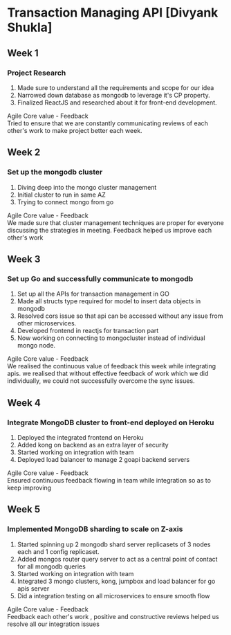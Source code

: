 # Transaction Managing API [Divyank Shukla]

## Week 1

### Project Research
1. Made sure to understand all the requirements and scope for our idea 
2. Narrowed down database as mongodb to leverage it's CP property.
3. Finalized ReactJS and researched about it for front-end development.

Agile Core value - Feedback <br>
Tried to ensure that we are constantly communicating reviews of each other's work to make project better each week.

## Week 2

### Set up the mongodb cluster
1. Diving deep into the mongo cluster management
2. Initial cluster to run in same AZ  
3. Trying to connect mongo from go

Agile Core value - Feedback <br>
We made sure that cluster management techniques are proper for everyone discussing the strategies in meeting. Feedback helped us improve each other's work

## Week 3

### Set up Go and successfully communicate to mongodb
1. Set up all the APIs for transaction management in GO
2. Made all structs type required for model to insert data objects in mongodb
3. Resolved cors issue so that api can be accessed without any issue from other microservices.
4. Developed frontend in reactjs for transaction part
4. Now working on connecting to mongocluster instead of individual mongo node.

Agile Core value - Feedback <br>
We realised the continuous value of feedback this week while integrating apis. we realised that without effective feedback of work which we did individually, we could not successfully overcome the sync issues.

## Week 4

### Integrate MongoDB cluster to front-end deployed on Heroku
1. Deployed the integrated frontend on Heroku
2. Added kong on backend as an extra layer of security
3. Started working on integration with team
4. Deployed load balancer to manage 2 goapi backend servers

Agile Core value - Feedback <br>
Ensured continuous feedback flowing in team while integration so as to keep improving

## Week 5

### Implemented MongoDB sharding to scale on Z-axis 
1. Started spinning up 2 mongodb shard server replicasets of 3 nodes each and 1 config replicaset.
2. Added mongos router query server to act as a central point of contact for all mongodb queries
3. Started working on integration with team
4. Integrated 3 mongo clusters, kong, jumpbox and load balancer for go apis server
5. Did a integration testing on all microservices to ensure smooth flow

Agile Core value - Feedback <br>
Feedback each other's work , positive and constructive reviews helped us resolve all our integration issues